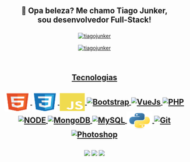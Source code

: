 ## <p align="center">👋 Opa beleza? Me chamo Tiago Junker,<br>sou desenvolvedor Full-Stack!<p>
<div align="center">
  <a href="https://github.com/tiagojunker">
  <p><img align="center" src="https://github-readme-stats.vercel.app/api/top-langs?username=tiagojunker&show_icons=true&locale=en&layout=compact" alt="tiagojunker" /> </p>

<p><img align="center" src="https://github-readme-streak-stats.herokuapp.com/?user=tiagojunker&" alt="tiagojunker" /></p>
</div>
<div style="display: inline_block" align="center"><br>
<h2 align="center">Tecnologias<h2>
  <img align="center" alt="HTML" height="50" width="70" src="https://raw.githubusercontent.com/devicons/devicon/master/icons/html5/html5-original.svg">
  <img align="center" alt="CSS" height="50" width="70" src="https://raw.githubusercontent.com/devicons/devicon/master/icons/css3/css3-original.svg">
  <img align="center" alt="Js" height="50" width="70" src="https://raw.githubusercontent.com/devicons/devicon/master/icons/javascript/javascript-plain.svg">
  <img align="center" alt="Bootstrap" height="50" width="70" src="https://raw.githubusercontent.com/jmnote/z-icons/master/svg/bootstrap.svg">
  <img align="center" alt="VueJs" height="50" width="50" src="https://vuejs.org/images/logo.png" alt="Vue logo">
  <img align="center" alt="PHP" height="90" width="80";" src="https://cdn.jsdelivr.net/gh/devicons/devicon/icons/php/php-original.svg" />
  <img align="center" alt="NODE" height="50" width="70" src="https://cdn.jsdelivr.net/gh/devicons/devicon/icons/nodejs/nodejs-plain.svg" />
  <img align="center" alt="MongoDB" height="90" width="80" src="https://cdn.jsdelivr.net/gh/devicons/devicon/icons/mongodb/mongodb-original-wordmark.svg" />
  <img align="center" alt="MySQL" height="120" width="100";" src="https://www.vectorlogo.zone/logos/mysql/mysql-ar21.svg" />
  <img align="center" alt="Python" height="50" width="70" src="https://raw.githubusercontent.com/devicons/devicon/master/icons/python/python-original.svg">
  <img align="center" alt="Git" height="50" width="50" src="https://cdn.jsdelivr.net/gh/devicons/devicon/icons/git/git-original.svg" />
  <img align="center" alt="Photoshop" height="50" width="70";" src="https://cdn.jsdelivr.net/gh/devicons/devicon/icons/photoshop/photoshop-line.svg" />
  
          
  
##
 
<div> 
  <a href="https://instagram.com/junkertiago" target="_blank"><img src="https://img.shields.io/badge/-Instagram-%23E4405F?style=for-the-badge&logo=instagram&logoColor=white" target="_blank"></a>
  <a href = "mailto:tiago99junker@gmail.com"><img src="https://img.shields.io/badge/-Gmail-%23333?style=for-the-badge&logo=gmail&logoColor=white" target="_blank"></a>
  <a href="https://www.linkedin.com/in/tiago-de-souza-junker-5b7040156" target="_blank"><img src="https://img.shields.io/badge/-LinkedIn-%230077B5?style=for-the-badge&logo=linkedin&logoColor=white" target="_blank"></a> 
 
##
 
